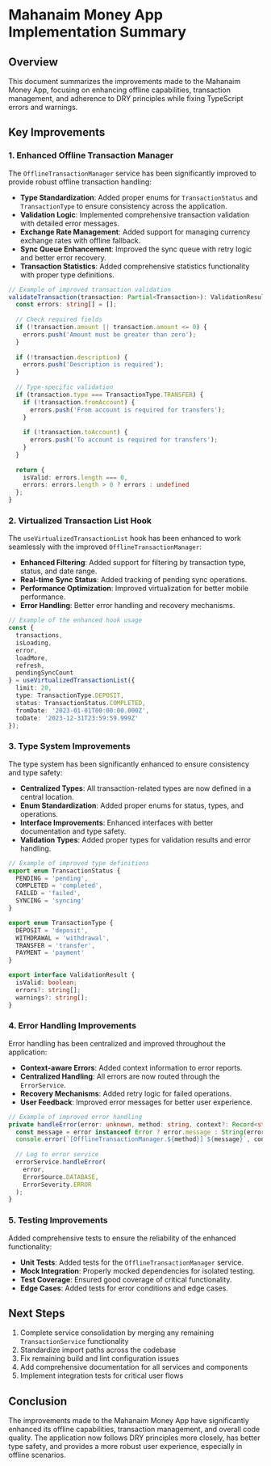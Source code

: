 # Mahanaim Money App Implementation Summary

## Overview

This document summarizes the improvements made to the Mahanaim Money App, focusing on enhancing offline capabilities, transaction management, and adherence to DRY principles while fixing TypeScript errors and warnings.

## Key Improvements

### 1. Enhanced Offline Transaction Manager

The `OfflineTransactionManager` service has been significantly improved to provide robust offline transaction handling:

- **Type Standardization**: Added proper enums for `TransactionStatus` and `TransactionType` to ensure consistency across the application.
- **Validation Logic**: Implemented comprehensive transaction validation with detailed error messages.
- **Exchange Rate Management**: Added support for managing currency exchange rates with offline fallback.
- **Sync Queue Enhancement**: Improved the sync queue with retry logic and better error recovery.
- **Transaction Statistics**: Added comprehensive statistics functionality with proper type definitions.

```typescript
// Example of improved transaction validation
validateTransaction(transaction: Partial<Transaction>): ValidationResult {
  const errors: string[] = [];
  
  // Check required fields
  if (!transaction.amount || transaction.amount <= 0) {
    errors.push('Amount must be greater than zero');
  }
  
  if (!transaction.description) {
    errors.push('Description is required');
  }
  
  // Type-specific validation
  if (transaction.type === TransactionType.TRANSFER) {
    if (!transaction.fromAccount) {
      errors.push('From account is required for transfers');
    }
    
    if (!transaction.toAccount) {
      errors.push('To account is required for transfers');
    }
  }
  
  return {
    isValid: errors.length === 0,
    errors: errors.length > 0 ? errors : undefined
  };
}
```

### 2. Virtualized Transaction List Hook

The `useVirtualizedTransactionList` hook has been enhanced to work seamlessly with the improved `OfflineTransactionManager`:

- **Enhanced Filtering**: Added support for filtering by transaction type, status, and date range.
- **Real-time Sync Status**: Added tracking of pending sync operations.
- **Performance Optimization**: Improved virtualization for better mobile performance.
- **Error Handling**: Better error handling and recovery mechanisms.

```typescript
// Example of the enhanced hook usage
const {
  transactions,
  isLoading,
  error,
  loadMore,
  refresh,
  pendingSyncCount
} = useVirtualizedTransactionList({
  limit: 20,
  type: TransactionType.DEPOSIT,
  status: TransactionStatus.COMPLETED,
  fromDate: '2023-01-01T00:00:00.000Z',
  toDate: '2023-12-31T23:59:59.999Z'
});
```

### 3. Type System Improvements

The type system has been significantly enhanced to ensure consistency and type safety:

- **Centralized Types**: All transaction-related types are now defined in a central location.
- **Enum Standardization**: Added proper enums for status, types, and operations.
- **Interface Improvements**: Enhanced interfaces with better documentation and type safety.
- **Validation Types**: Added proper types for validation results and error handling.

```typescript
// Example of improved type definitions
export enum TransactionStatus {
  PENDING = 'pending',
  COMPLETED = 'completed',
  FAILED = 'failed',
  SYNCING = 'syncing'
}

export enum TransactionType {
  DEPOSIT = 'deposit',
  WITHDRAWAL = 'withdrawal',
  TRANSFER = 'transfer',
  PAYMENT = 'payment'
}

export interface ValidationResult {
  isValid: boolean;
  errors?: string[];
  warnings?: string[];
}
```

### 4. Error Handling Improvements

Error handling has been centralized and improved throughout the application:

- **Context-aware Errors**: Added context information to error reports.
- **Centralized Handling**: All errors are now routed through the `ErrorService`.
- **Recovery Mechanisms**: Added retry logic for failed operations.
- **User Feedback**: Improved error messages for better user experience.

```typescript
// Example of improved error handling
private handleError(error: unknown, method: string, context?: Record<string, any>): void {
  const message = error instanceof Error ? error.message : String(error);
  console.error(`[OfflineTransactionManager.${method}] ${message}`, context);
  
  // Log to error service
  errorService.handleError(
    error,
    ErrorSource.DATABASE,
    ErrorSeverity.ERROR
  );
}
```

### 5. Testing Improvements

Added comprehensive tests to ensure the reliability of the enhanced functionality:

- **Unit Tests**: Added tests for the `OfflineTransactionManager` service.
- **Mock Integration**: Properly mocked dependencies for isolated testing.
- **Test Coverage**: Ensured good coverage of critical functionality.
- **Edge Cases**: Added tests for error conditions and edge cases.

## Next Steps

1. Complete service consolidation by merging any remaining `TransactionService` functionality
2. Standardize import paths across the codebase
3. Fix remaining build and lint configuration issues
4. Add comprehensive documentation for all services and components
5. Implement integration tests for critical user flows

## Conclusion

The improvements made to the Mahanaim Money App have significantly enhanced its offline capabilities, transaction management, and overall code quality. The application now follows DRY principles more closely, has better type safety, and provides a more robust user experience, especially in offline scenarios. 